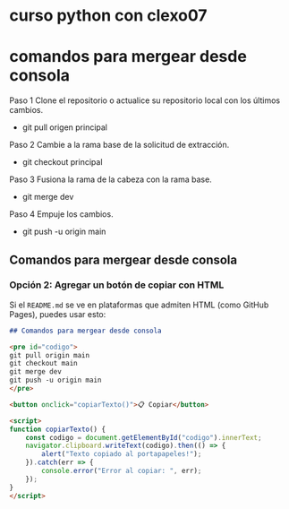 # curso python con clexo07
# comandos para mergear desde consola
Paso 1 Clone el repositorio o actualice su repositorio local con los últimos cambios.

- git pull origen principal

Paso 2 Cambie a la rama base de la solicitud de extracción.

- git checkout principal

Paso 3 Fusiona la rama de la cabeza con la rama base.

- git merge dev

Paso 4 Empuje los cambios.

- git push -u origin main



## Comandos para mergear desde consola 

### Opción 2: Agregar un botón de copiar con HTML  
Si el `README.md` se ve en plataformas que admiten HTML (como GitHub Pages), puedes usar esto:  

```markdown
## Comandos para mergear desde consola

<pre id="codigo">
git pull origin main
git checkout main
git merge dev
git push -u origin main
</pre>

<button onclick="copiarTexto()">📋 Copiar</button>

<script>
function copiarTexto() {
    const codigo = document.getElementById("codigo").innerText;
    navigator.clipboard.writeText(codigo).then(() => {
        alert("Texto copiado al portapapeles!");
    }).catch(err => {
        console.error("Error al copiar: ", err);
    });
}
</script>
